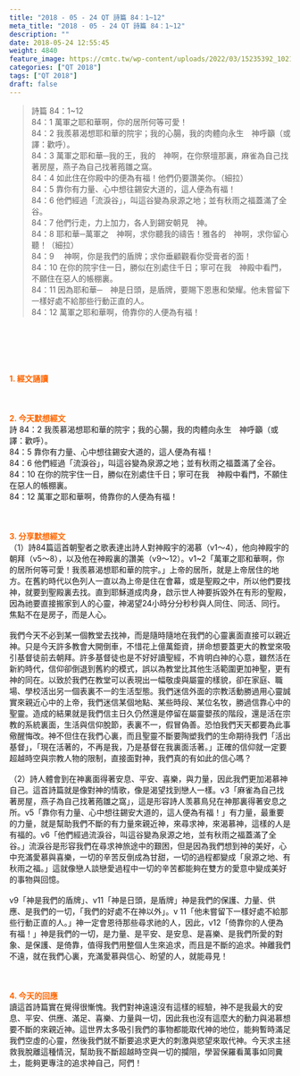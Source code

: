 ```yaml
---
title: "2018 - 05 - 24 QT 詩篇 84：1~12"
meta_title: "2018 - 05 - 24 QT 詩篇 84：1~12"
description: ""
date: 2018-05-24 12:55:45
weight: 4840
feature_image: https://cmtc.tw/wp-content/uploads/2022/03/15235392_10211799862337740_180693556567566654_o-1.webp
categories: ["QT 2018"]
tags: ["QT 2018"]
draft: false
---
```


<blockquote>詩篇 84：1~12<br />
84：1 萬軍之耶和華啊，你的居所何等可愛！<br />
84：2 我羨慕渴想耶和華的院宇；我的心腸，我的肉體向永生　神呼籲（或譯：歡呼）。<br />
84：3 萬軍之耶和華─我的王，我的　神啊，在你祭壇那裏，麻雀為自己找著房屋，燕子為自己找著菢雛之窩。<br />
84：4 如此住在你殿中的便為有福！他們仍要讚美你。（細拉）<br />
84：5 靠你有力量、心中想往錫安大道的，這人便為有福！<br />
84：6 他們經過「流淚谷」，叫這谷變為泉源之地；並有秋雨之福蓋滿了全谷。<br />
84：7 他們行走，力上加力，各人到錫安朝見　神。<br />
84：8 耶和華─萬軍之　神啊，求你聽我的禱告！雅各的　神啊，求你留心聽！（細拉）<br />
84：9 　神啊，你是我們的盾牌；求你垂顧觀看你受膏者的面！<br />
84：10 在你的院宇住一日，勝似在別處住千日；寧可在我　神殿中看門，不願住在惡人的帳棚裏。<br />
84：11 因為耶和華─　神是日頭，是盾牌，要賜下恩惠和榮耀。他未嘗留下一樣好處不給那些行動正直的人。<br />
84：12 萬軍之耶和華啊，倚靠你的人便為有福！</blockquote><br />
&nbsp;<br />
<br />
&nbsp;<br />
<br />
<span style="color: #ff6600;"><strong>1. </strong><strong>經文誦讀</strong></span><br />
<br />
<span style="color: #ff6600;"><strong> </strong></span><br />
<br />
<span style="color: #ff6600;"><strong>2. 今天默想</strong><strong>經文<br />
</strong></span>詩 84：2 我羨慕渴想耶和華的院宇；我的心腸，我的肉體向永生　神呼籲（或譯：歡呼）。<br />
84：5 靠你有力量、心中想往錫安大道的，這人便為有福！<br />
84：6 他們經過「流淚谷」，叫這谷變為泉源之地；並有秋雨之福蓋滿了全谷。<br />
84：10 在你的院宇住一日，勝似在別處住千日；寧可在我　神殿中看門，不願住在惡人的帳棚裏。<br />
84：12 萬軍之耶和華啊，倚靠你的人便為有福！<br />
<br />
&nbsp;<br />
<br />
<span style="color: #ff6600;"><strong>3. 分享默想經文<br />
</strong></span>（1）詩84篇這首朝聖者之歌表達出詩人對神殿宇的渴慕（v1～4），他向神殿宇的朝拜（v5～8），以及他在神殿裏的讚美（v9～12）。v1~2「萬軍之耶和華啊，你的居所何等可愛！我羨慕渴想耶和華的院宇。」上帝的居所，就是上帝居住的地方。在舊約時代以色列人一直以為上帝是住在會幕，或是聖殿之中，所以他們要找神，就要到聖殿裏去找。直到耶穌道成肉身，啟示世人神要拆毀外在有形的聖殿，因為祂要直接搬家到人的心靈，神渴望24小時分分秒秒與人同住、同活、同行。焦點不在是房子，而是人心。<br />
<br />
我們今天不必到某一個教堂去找神，而是隨時隨地在我們的心靈裏面直接可以親近神。只是今天許多教會大開倒車，不惜花上億萬鉅資，拼命想要蓋更大的教堂來吸引基督徒前去朝拜。許多基督徒也是不好好讀聖經，不肯明白神的心意，雖然活在新約時代，信仰卻倒退到舊約的模式，誤以為教堂比其他生活範圍更加神聖，更有神的同在。以致於我們在教堂可以表現出一幅敬虔與屬靈的樣貌，卻在家庭、職場、學校活出另一個表裏不一的生活型態。我們迷信外面的宗教活動勝過用心靈誠實來親近心中的上帝，我們迷信某個地點、某些時段、某位名牧，勝過信靠心中的聖靈。造成的結果就是我們信主日久仍然還是停留在屬靈嬰孩的階段，還是活在宗教的系統裏面，生活與信仰脫節，表裏不一，假冒偽善。恐怕我們天天都要為此事儆醒悔改。神不但住在我們心裏，而且聖靈不斷要陶塑我們的生命期待我們「活出基督」，「現在活著的，不再是我，乃是基督在我裏面活著。」正確的信仰就一定要超越時空與宗教人物的限制，直接面對神，我們真的有如此的信心嗎？<br />
<br />
（2）詩人體會到在神裏面得著安息、平安、喜樂，與力量，因此我們更加渴慕神自己。這首詩篇就是像對神的情歌，像是渴望找到戀人一樣。v3「麻雀為自己找著房屋，燕子為自己找著菢雛之窩」，這是形容詩人羡慕鳥兒在神那裏得著安息之所。v5「靠你有力量、心中想往錫安大道的，這人便為有福！」有力量，最重要的力量，就是幫助我們不斷的有力量來親近神，來尋求神，來渴慕神，這樣的人是有福的。v6「他們經過流淚谷，叫這谷變為泉源之地，並有秋雨之福蓋滿了全谷。」流淚谷是形容我們在尋求神旅途中的艱困，但是因為我們想到神的美好，心中充滿愛慕與喜樂，一切的辛苦反倒成為甘甜，一切的過程都變成「泉源之地、有秋雨之福。」這就像戀人談戀愛過程中一切的辛苦都能夠在雙方的愛意中變成美好的事物與回憶。<br />
<br />
v9「神是我們的盾牌」、v11「神是日頭，是盾牌」神是我們的保護、力量、供應、是我們的一切，「我們的好處不在神以外」。v 11「他未嘗留下一樣好處不給那些行動正直的人。」神一定會恩待那些尋求祂的人，因此，v12「倚靠你的人便為有福！」神是我們的一切，是力量、是平安、是安息、是喜樂、是我們所愛的對象、是保護、是倚靠，值得我們用整個人生來追求，而且是不斷的追求。神離我們不遠，就在我們心裏，充滿愛慕與信心、盼望的人，就能尋見！<br />
<br />
&nbsp;<br />
<br />
<span style="color: #ff6600;"><strong>4. 今天的回應<br />
</strong></span>讀這首詩篇實在覺得很慚愧。我們對神遠遠沒有這樣的經驗，神不是我最大的安息、平安、供應、滿足、喜樂、力量與一切，因此我也沒有這麼大的動力與渴慕想要不斷的來親近神。這世界太多吸引我們的事物都能取代神的地位，能夠暫時滿足我們空虛的心靈，然後我們就不斷要追求更大的刺激與慾望來取代神。今天求主拯救我脫離這種情況，幫助我不斷超越時空與一切的攔阻，學習保羅看萬事如同糞土，能夠更專注的追求神自己，阿們！<br />
<br />
&nbsp;
        